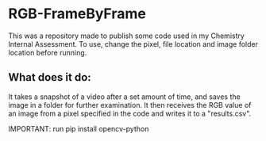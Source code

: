 # RGB-FrameByFrame

 This was a repository made to publish some code used in my Chemistry Internal Assessment. To use, change the pixel, file location and image folder location before running. 

## What does it do:
 It takes a snapshot of a video after a set amount of time, and saves the image in a folder for further examination. It then receives the RGB value of an image from a pixel specified in the code and writes it to a "results.csv". 

IMPORTANT: run pip install opencv-python

